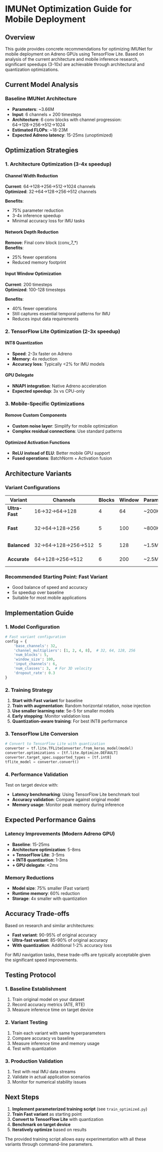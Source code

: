 # IMUNet Optimization Guide for Mobile Deployment

## Overview

This guide provides concrete recommendations for optimizing IMUNet for mobile deployment on Adreno GPUs using TensorFlow Lite. Based on analysis of the current architecture and mobile inference research, significant speedups (3-10x) are achievable through architectural and quantization optimizations.

## Current Model Analysis

### Baseline IMUNet Architecture
- **Parameters**: ~3.66M
- **Input**: 6 channels × 200 timesteps
- **Architecture**: 6 conv blocks with channel progression: 64→128→256→512→1024
- **Estimated FLOPs**: ~18-23M
- **Expected Adreno latency**: 15-25ms (unoptimized)

## Optimization Strategies

### 1. Architecture Optimization (3-4x speedup)

#### Channel Width Reduction
**Current**: 64→128→256→512→1024 channels  
**Optimized**: 32→64→128→256→512 channels

**Benefits**:
- 75% parameter reduction
- 3-4x inference speedup
- Minimal accuracy loss for IMU tasks

#### Network Depth Reduction
**Remove**: Final conv block (conv_7_*)  
**Benefits**:
- 25% fewer operations
- Reduced memory footprint

#### Input Window Optimization
**Current**: 200 timesteps  
**Optimized**: 100-128 timesteps

**Benefits**:
- 40% fewer operations
- Still captures essential temporal patterns for IMU
- Reduces input data requirements

### 2. TensorFlow Lite Optimization (2-3x speedup)

#### INT8 Quantization
- **Speed**: 2-3x faster on Adreno
- **Memory**: 4x reduction
- **Accuracy loss**: Typically <2% for IMU models

#### GPU Delegate
- **NNAPI integration**: Native Adreno acceleration
- **Expected speedup**: 3x vs CPU-only

### 3. Mobile-Specific Optimizations

#### Remove Custom Components
- **Custom noise layer**: Simplify for mobile optimization
- **Complex residual connections**: Use standard patterns

#### Optimized Activation Functions
- **ReLU instead of ELU**: Better mobile GPU support
- **Fused operations**: BatchNorm + Activation fusion

## Architecture Variants

### Variant Configurations

| Variant | Channels | Blocks | Window | Params | Speed | Use Case |
|---------|----------|--------|--------|--------|-------|----------|
| **Ultra-Fast** | 16→32→64→128 | 4 | 64 | ~200K | 10x faster | Real-time (>100Hz) |
| **Fast** | 32→64→128→256 | 5 | 100 | ~800K | 5x faster | High-frequency (50Hz) |
| **Balanced** | 32→64→128→256→512 | 5 | 128 | ~1.5M | 3x faster | Standard (20Hz) |
| **Accurate** | 64→128→256→512 | 6 | 200 | ~2.5M | 2x faster | High-precision |

### Recommended Starting Point: **Fast Variant**
- Good balance of speed and accuracy
- 5x speedup over baseline
- Suitable for most mobile applications

## Implementation Guide

### 1. Model Configuration
```python
# Fast variant configuration
config = {
    'base_channels': 32,
    'channel_multipliers': [1, 2, 4, 8],  # 32, 64, 128, 256
    'num_blocks': 5,
    'window_size': 100,
    'input_channels': 6,
    'num_classes': 3,  # For 3D velocity
    'dropout_rate': 0.3
}
```

### 2. Training Strategy
1. **Start with Fast variant** for baseline
2. **Train with augmentation**: Random horizontal rotation, noise injection
3. **Use smaller learning rate**: 5e-5 for smaller models
4. **Early stopping**: Monitor validation loss
5. **Quantization-aware training**: For best INT8 performance

### 3. TensorFlow Lite Conversion
```python
# Convert to TensorFlow Lite with quantization
converter = tf.lite.TFLiteConverter.from_keras_model(model)
converter.optimizations = [tf.lite.Optimize.DEFAULT]
converter.target_spec.supported_types = [tf.int8]
tflite_model = converter.convert()
```

### 4. Performance Validation
Test on target device with:
- **Latency benchmarking**: Using TensorFlow Lite benchmark tool
- **Accuracy validation**: Compare against original model
- **Memory usage**: Monitor peak memory during inference

## Expected Performance Gains

### Latency Improvements (Modern Adreno GPU)
- **Baseline**: 15-25ms
- **Architecture optimization**: 5-8ms
- **+ TensorFlow Lite**: 3-5ms  
- **+ INT8 quantization**: 1-3ms
- **+ GPU delegate**: <2ms

### Memory Reductions
- **Model size**: 75% smaller (Fast variant)
- **Runtime memory**: 60% reduction
- **Storage**: 4x smaller with quantization

## Accuracy Trade-offs

Based on research and similar architectures:
- **Fast variant**: 90-95% of original accuracy
- **Ultra-fast variant**: 85-90% of original accuracy
- **With quantization**: Additional 1-2% accuracy loss

For IMU navigation tasks, these trade-offs are typically acceptable given the significant speed improvements.

## Testing Protocol

### 1. Baseline Establishment
1. Train original model on your dataset
2. Record accuracy metrics (ATE, RTE)
3. Measure inference time on target device

### 2. Variant Testing
1. Train each variant with same hyperparameters
2. Compare accuracy vs baseline
3. Measure inference time and memory usage
4. Test with quantization

### 3. Production Validation
1. Test with real IMU data streams
2. Validate in actual application scenarios
3. Monitor for numerical stability issues

## Next Steps

1. **Implement parameterized training script** (see `train_optimized.py`)
2. **Train Fast variant** as starting point
3. **Convert to TensorFlow Lite** with quantization
4. **Benchmark on target device**
5. **Iteratively optimize** based on results

The provided training script allows easy experimentation with all these variants through command-line parameters.